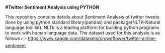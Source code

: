
**#Twitter Sentiment Analysis using PYTHON**

This repository contains details about Sentiment Analysis of twitter tweets done by using python standard library(pandas) and package(NLTK-Natural language tool kit). NLTk is a leading platform for building python programs to work with human language data. The dataset used for this analysis is as follows 👉 https://www.kaggle.com/datasets/crowdflower/twitter-airline-sentiment
